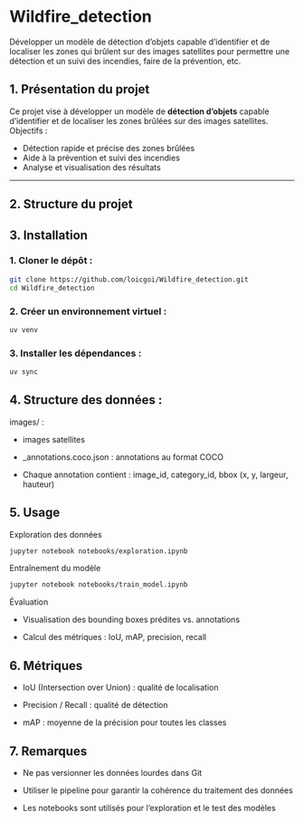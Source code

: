 # Wildfire_detection
Développer un modèle de détection d’objets capable d’identifier et de localiser les zones qui brûlent sur des images satellites pour permettre une détection et un suivi des incendies, faire de la prévention, etc.

## 1. Présentation du projet
Ce projet vise à développer un modèle de **détection d’objets** capable d’identifier et de localiser les zones brûlées sur des images satellites.  
Objectifs :  
- Détection rapide et précise des zones brûlées  
- Aide à la prévention et suivi des incendies  
- Analyse et visualisation des résultats  

---

## 2. Structure du projet


## 3. Installation

### 1. Cloner le dépôt :
 
```bash
git clone https://github.com/loicgoi/Wildfire_detection.git
cd Wildfire_detection
```

### 2. Créer un environnement virtuel :

```bash
uv venv
```

### 3. Installer les dépendances :

```bash
uv sync
```

## 4. Structure des données :

images/ : 
- images satellites  

- _annotations.coco.json : annotations au format COCO  

- Chaque annotation contient : image_id, category_id, bbox (x, y, largeur, hauteur)  

## 5. Usage

Exploration des données
```bash
jupyter notebook notebooks/exploration.ipynb
```

Entraînement du modèle
```bash
jupyter notebook notebooks/train_model.ipynb
```

Évaluation
- Visualisation des bounding boxes prédites vs. annotations  

- Calcul des métriques : IoU, mAP, precision, recall  

## 6. Métriques
- IoU (Intersection over Union) : qualité de localisation  

- Precision / Recall : qualité de détection  

- mAP : moyenne de la précision pour toutes les classes  

## 7. Remarques
- Ne pas versionner les données lourdes dans Git  

- Utiliser le pipeline pour garantir la cohérence du traitement des données  

- Les notebooks sont utilisés pour l’exploration et le test des modèles  
